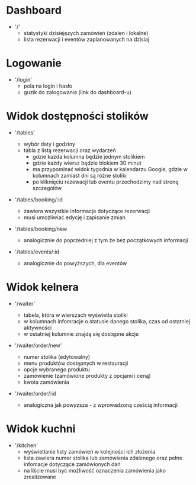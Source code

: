 # Dashboard
- '/'
    - statystyki dzisiejszych zamówień (zdalen i lokalne)
    - lista rezerwacji i eventów zaplanowanych na dzisiaj

# Logowanie

- '/login'
    - pola na login i hasło
    - guzik do zalogowania (link do dashboard-u)

# Widok dostępności stolików

- '/tables'
    - wybór daty i godziny
    - tabla z listą rezerwacji oraz wydarzeń
        - gdzie każda kolumna będzie jednym stolikiem
        - gdzie każdy wiersz będzie blokiem 30 minut
        - ma przypominać widok tygodnia w kalendarzu Google, gdzie w kolumnach zamiast dni są różne stoliki
        - po kliknięciu rezewacji lub eventu przechodzimy nad stronę szczegółów

- '/tables/booking/:id
    - zawiera wszystkie informacje dotyczące rezerwacji
    - musi umożliwiać edycję i zapisanie zmian

- '/tables/booking/new
    - analogicznie do poprzedniej z tym że bez początkowych informacji

- '/tables/events/:id
    - analogicznie do powyższych, dla eventów



# Widok kelnera

- '/waiter'
    - tabela, która w wierszach wyświetla stoliki
    - w kolumnach infomracje o statusie danego stolika, czas od ostatniej aktywności
    - w ostatniej kolumnie znajdą się dostępne akcje

- '/waiter/order/new'
    - numer stolika (edytowalny)
    - menu produktów dostępnych w restauracji
    - opcje wybranego produktu
    - zamówienie (zamówione produkty z opcjami i ceną)
    - kwota zamówienia

- '/waiter/order/:id
    - analogiczna jak powyższa - z wprowadzoną cześcią  informacji

# Widok kuchni

- '/kitchen'
    - wyświetlanie listy zamówień w kolejności ich złożenia
    - lista zawiera numer stolika lub zamówienia zdalenego oraz pełne infomacje dotyczące zamówionych dań
    - na liście musi być możliwość oznaczenia zamówienia jako zrealizowane

